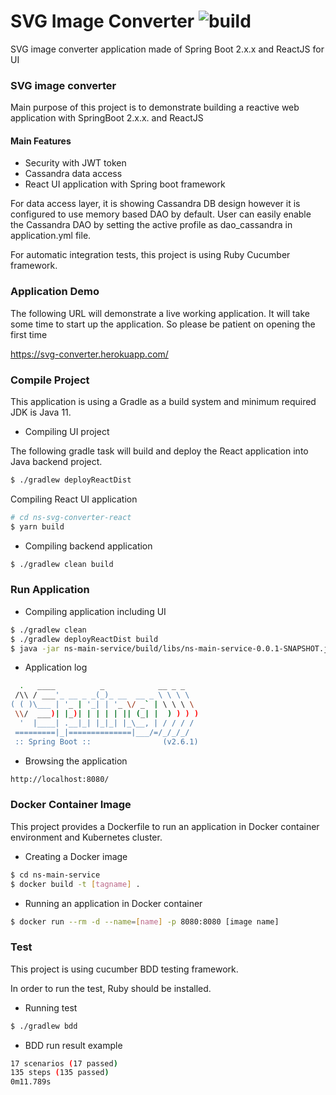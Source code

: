 # SVG Image Converter ![build](https://github.com/nsclass/ns-svg-converter/actions/workflows/gradle-build.yml/badge.svg)

SVG image converter application made of Spring Boot 2.x.x and ReactJS for UI 

### SVG image converter ###

Main purpose of this project is to demonstrate building a reactive web application with SpringBoot 2.x.x. and ReactJS

#### Main Features
- Security with JWT token
- Cassandra data access
- React UI application with Spring boot framework

For data access layer, it is showing Cassandra DB design however it is configured to use memory based DAO by default. User can easily enable the Cassandra DAO by setting the active profile as dao_cassandra in application.yml file.

For automatic integration tests, this project is using Ruby Cucumber framework.

### Application Demo ###

The following URL will demonstrate a live working application. It will take some time to start up the application. So please be patient on opening the first time

https://svg-converter.herokuapp.com/

### Compile Project ###

This application is using a Gradle as a build system and minimum required JDK is Java 11.

* Compiling UI project

The following gradle task will build and deploy the React application into Java backend project.

```bash
$ ./gradlew deployReactDist
```

Compiling React UI application

```bash
# cd ns-svg-converter-react
$ yarn build
``` 

* Compiling backend application

```bash
$ ./gradlew clean build
```

### Run Application ###

* Compiling application including UI

```bash
$ ./gradlew clean
$ ./gradlew deployReactDist build
$ java -jar ns-main-service/build/libs/ns-main-service-0.0.1-SNAPSHOT.jar
```

* Application log

```bash
  .   ____          _            __ _ _
 /\\ / ___'_ __ _ _(_)_ __  __ _ \ \ \ \
( ( )\___ | '_ | '_| | '_ \/ _` | \ \ \ \
 \\/  ___)| |_)| | | | | || (_| |  ) ) ) )
  '  |____| .__|_| |_|_| |_\__, | / / / /
 =========|_|==============|___/=/_/_/_/
 :: Spring Boot ::                (v2.6.1) 
```

* Browsing the application

```bash
http://localhost:8080/
```

### Docker Container Image ###

This project provides a Dockerfile to run an application in Docker container environment and Kubernetes cluster.

* Creating a Docker image

```bash
$ cd ns-main-service
$ docker build -t [tagname] .
```

* Running an application in Docker container

```bash
$ docker run --rm -d --name=[name] -p 8080:8080 [image name]
```

### Test ###

This project is using cucumber BDD testing framework.

In order to run the test, Ruby should be installed.

* Running test

```bash
$ ./gradlew bdd 
```

* BDD run result example

```bash
17 scenarios (17 passed)
135 steps (135 passed)
0m11.789s
```

